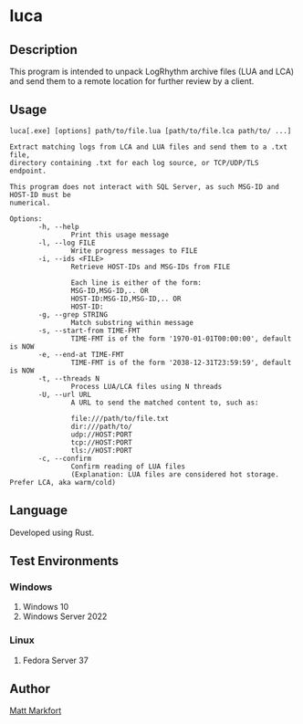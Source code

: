 # luca

## Description

This program is intended to unpack LogRhythm archive files (LUA and LCA) and
send them to a remote location for further review by a client.

## Usage

```
luca[.exe] [options] path/to/file.lua [path/to/file.lca path/to/ ...]

Extract matching logs from LCA and LUA files and send them to a .txt file,
directory containing .txt for each log source, or TCP/UDP/TLS endpoint.

This program does not interact with SQL Server, as such MSG-ID and HOST-ID must be
numerical.

Options:
       -h, --help
               Print this usage message
       -l, --log FILE     
               Write progress messages to FILE
       -i, --ids <FILE>
               Retrieve HOST-IDs and MSG-IDs from FILE
               
               Each line is either of the form:
               MSG-ID,MSG-ID,.. OR
               HOST-ID:MSG-ID,MSG-ID,.. OR
               HOST-ID:
       -g, --grep STRING
               Match substring within message
       -s, --start-from TIME-FMT
               TIME-FMT is of the form '1970-01-01T00:00:00', default is NOW
       -e, --end-at TIME-FMT
               TIME-FMT is of the form '2038-12-31T23:59:59', default is NOW
       -t, --threads N
               Process LUA/LCA files using N threads
       -U, --url URL
               A URL to send the matched content to, such as:
               
               file:///path/to/file.txt
               dir:///path/to/
               udp://HOST:PORT
               tcp://HOST:PORT
               tls://HOST:PORT
       -c, --confirm      
               Confirm reading of LUA files
               (Explanation: LUA files are considered hot storage. Prefer LCA, aka warm/cold)
```

## Language

Developed using Rust.

## Test Environments

### Windows

1. Windows 10
2. Windows Server 2022

### Linux

1. Fedora Server 37

## Author

[Matt Markfort](mailto:matthew.markfort@gmail.com)
